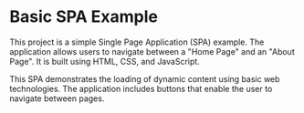 # Basic SPA Example
This project is a simple Single Page Application (SPA) example. The application allows users to navigate between a "Home Page" and an "About Page". It is built using HTML, CSS, and JavaScript.

This SPA demonstrates the loading of dynamic content using basic web technologies. The application includes buttons that enable the user to navigate between pages.